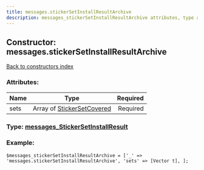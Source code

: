 ```yaml
---
title: messages.stickerSetInstallResultArchive
description: messages_stickerSetInstallResultArchive attributes, type and example
---
```

## Constructor: messages.stickerSetInstallResultArchive  
[Back to constructors index](index.md)



### Attributes:

| Name     |    Type       | Required |
|----------|:-------------:|---------:|
|sets|Array of [StickerSetCovered](../types/StickerSetCovered.md) | Required|



### Type: [messages\_StickerSetInstallResult](../types/messages_StickerSetInstallResult.md)


### Example:

```
$messages_stickerSetInstallResultArchive = ['_' => 'messages.stickerSetInstallResultArchive', 'sets' => [Vector t], ];
```  

